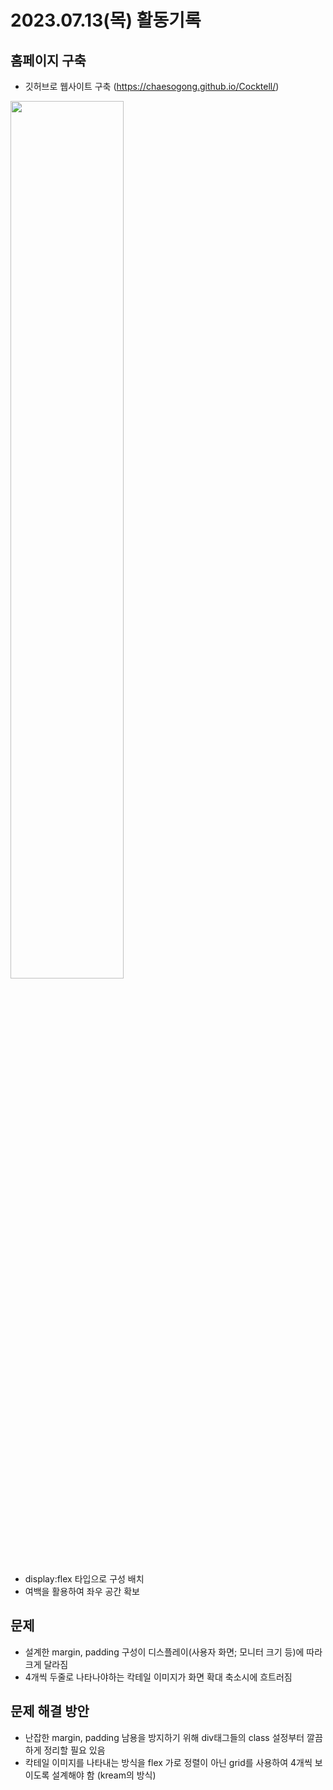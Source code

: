 # 2023.07.13(목) 활동기록

## 홈페이지 구축  
- 깃허브로 웹사이트 구축 (https://chaesogong.github.io/Cocktell/)  
<img src="https://github.com/ChaeSoGong/code/assets/108540812/99bd90b9-4e1b-4c34-a071-e383965092ff" width="60%">

- display:flex 타입으로 구성 배치
- 여백을 활용하여 좌우 공간 확보

## 문제
- 설계한 margin, padding 구성이 디스플레이(사용자 화면; 모니터 크기 등)에 따라 크게 달라짐
- 4개씩 두줄로 나타나야하는 칵테일 이미지가 화면 확대 축소시에 흐트러짐

## 문제 해결 방안
- 난잡한 margin, padding 남용을 방지하기 위해 div태그들의 class 설정부터 깔끔하게 정리할 필요 있음
- 칵테일 이미지를 나타내는 방식을 flex 가로 정렬이 아닌 grid를 사용하여 4개씩 보이도록 설계해야 함 (kream의 방식)  